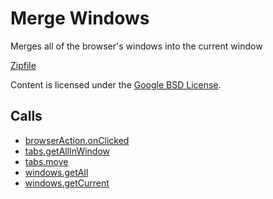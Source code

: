 
Merge Windows
=======

Merges all of the browser's windows into the current window

[Zipfile](http://developer.chrome.com/extensions/examples/api/windows/merge_windows.zip)

Content is licensed under the [Google BSD License](http://code.google.com/google_bsd_license.html).

Calls
-----

* [browserAction.onClicked](http://developer.chrome.com/extensions/browserAction.html#event-onClicked)
* [tabs.getAllInWindow](http://developer.chrome.com/extensions/tabs.html#method-getAllInWindow)
* [tabs.move](http://developer.chrome.com/extensions/tabs.html#method-move)
* [windows.getAll](http://developer.chrome.com/extensions/windows.html#method-getAll)
* [windows.getCurrent](http://developer.chrome.com/extensions/windows.html#method-getCurrent)